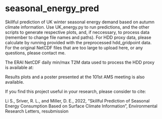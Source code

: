 # seasonal_energy_pred
Skillful prediction of UK winter seasonal energy demand based on autumn climate information. Use UK_energy.py to run predictions, and the other scripts to generate respective plots, and, if neccessary, to process data (remember to change file names and paths). For HDD proxy data, please calculate by running provided with the preprocessed hdd_gridpoint data. For the original NetCDF files that are too large to upload here, or any questions, please contact me. 

The ERAI NetCDF daily min/max T2M data used to process the HDD proxy is available at: 

Results plots and a poster presented at the 101st AMS meeting is also available.

If you find this project useful in your research, please consider to cite:

Li S., Sriver, R. L., and Miller, D. E., 2022, “Skillful Prediction of Seasonal Energy Consumption Based on Surface Climate Information”, Environmental Research Letters, resubmission
